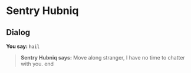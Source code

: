 # Sentry Hubniq


## Dialog

**You say:** `hail`



>**Sentry Hubniq says:** Move along stranger, I have no time to chatter with you.
end
